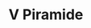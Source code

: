 ---
title: V Piramide

mediaPath: /videos/p_08_da1920-1080p.mp4
mediaPosition:  [296265.9736016267,4633688.041618925,128.45771918019872]
mediaRotation:  [0.7049477458791472,0.13284741898340935,0.1290233529754182,0.6846555434934682]
mediaScale: 1
cameraFOV: 34.46

cameraPosition:  [296267.2833496213,4633684.689975994,128.35260089991408]
cameraTarget:  [296265.5879218258,4633689.028572892,128.4886732244729]
# Pair of camera points and targets: [final point], ... , [entrance point]
cameraPath: [
    [[],[]]
]

animationEntry: 
---
